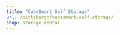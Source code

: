 ```yaml
---
title: "CubeSmart Self Storage"
url: /pittsburgh/cubesmart-self-storage/
shop: storage rental
---
```

